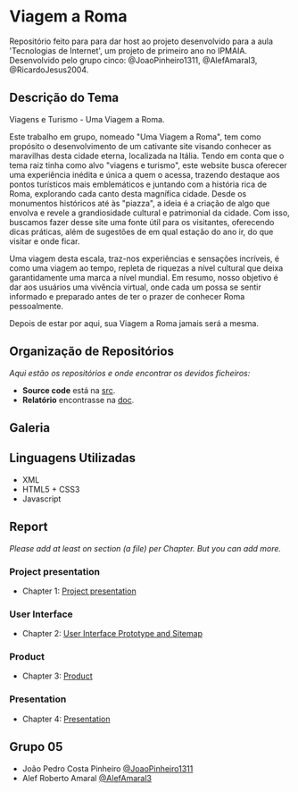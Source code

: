 # Viagem a Roma

Repositório feito para para dar host ao projeto desenvolvido para a aula 'Tecnologias de Internet', um projeto de primeiro ano no IPMAIA. Desenvolvido pelo grupo cinco: @JoaoPinheiro1311, @AlefAmaral3, @RicardoJesus2004.

## Descrição do Tema

Viagens e Turismo - Uma Viagem a Roma.

Este trabalho em grupo, nomeado "Uma Viagem a Roma", tem como propósito o desenvolvimento de um cativante site visando conhecer as maravilhas desta cidade eterna, localizada na Itália. Tendo em conta que o tema raiz tinha como alvo "viagens e turismo", este website busca oferecer uma experiência inédita e única a quem o acessa, trazendo destaque aos pontos turísticos mais emblemáticos e juntando com a história rica de Roma, explorando cada canto desta magnífica cidade. Desde os monumentos históricos até às "piazza", a ideia é a criação de algo que envolva e revele a grandiosidade cultural e patrimonial da cidade. Com isso, buscamos fazer desse site uma fonte útil para os visitantes, oferecendo dicas práticas, além de sugestões de em qual estação do ano ir, do que visitar e onde ficar.

Uma viagem desta escala, traz-nos experiências e sensações incríveis, é como uma viagem ao tempo, repleta de riquezas a nível cultural que deixa garantidamente uma marca a nível mundial. Em resumo, nosso objetivo é dar aos usuários uma vivência virtual, onde cada um possa se sentir informado e preparado antes de ter o prazer de conhecer Roma pessoalmente.

Depois de estar por aqui, sua Viagem a Roma jamais será a mesma.

## Organização de Repositórios

_Aqui estão os repositórios e onde encontrar os devidos ficheiros:_
* **Source code** está na [src](https://github.com/tiwm23tig05/tiwm23tig05/tree/main/src).
* **Relatório** encontrasse na [doc](https://github.com/tiwm23tig05/tiwm23tig05/tree/main/doc).

## Galeria


## Linguagens Utilizadas

* XML
* HTML5 + CSS3
* Javascript


## Report
_Please add at least on section (a file) per Chapter. But you can add more._

### Project presentation
* Chapter 1: [Project presentation](doc/c1.md)
### User Interface 
* Chapter 2: [User Interface Prototype and Sitemap](doc/c2.md)
### Product
* Chapter 3: [Product](doc/c3.md)
### Presentation
* Chapter 4: [Presentation](doc/c4.md)

## Grupo 05
* João Pedro Costa Pinheiro [@JoaoPinheiro1311](https://github.com/JoaoPinheiro1311)
* Alef Roberto Amaral [@AlefAmaral3](https://github.com/AlefAmaral3)